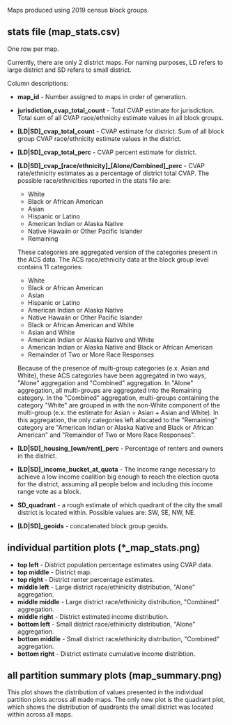 
Maps produced using 2019 census block groups.

## stats file (map_stats.csv)

One row per map.

Currently, there are only 2 district maps. For naming purposes, LD refers to large district and SD refers to small district.

Column descriptions:
* **map_id** - Number assigned to maps in order of generation.
* **jurisdiction_cvap_total_count** - Total CVAP estimate for jurisdiction. Total sum of all CVAP race/ethnicity estimate values in all block groups.
* **[LD|SD]_cvap_total_count** - CVAP estimate for district. Sum of all block group CVAP race/ethnicity estimate values in the district.
* **[LD|SD]_cvap_total_perc** - CVAP percent estimate for district.
* **[LD|SD]\_cvap\_[race/ethnicity]_[Alone/Combined]_perc** - CVAP rate/ethnicity estimates as a percentage of district total CVAP. The possible race/ethnicities reported in the stats file are: 
    * White
    * Black or African American
    * Asian 
    * Hispanic or Latino
    * American Indian or Alaska Native
    * Native Hawaiin or Other Pacific Islander
    * Remaining

    These categories are aggregated version of the categories present in the ACS data. The ACS race/ethnicity data at the block group level contains 11 categories: 
    * White 
    * Black or African American
    * Asian 
    * Hispanic or Latino
    * American Indian or Alaska Native
    * Native Hawaiin or Other Pacific Islander
    * Black or African American and White
    * Asian and White
    * American Indian or Alaska Native and White
    * American Indian or Alaska Native and Black or African American
    * Remainder of Two or More Race Responses
    
    Because of the presence of multi-group categories (e.x. Asian and White), these ACS categories have been aggregated in two ways, "Alone" aggregation and "Combined" aggregation. In "Alone" aggregation, all multi-groups are aggregated into the Remaining category. In the "Combined" aggregation, multi-groups containing the category "White" are grouped in with the non-White component of the multi-group (e.x. the estimate for Asian = Asian + Asian and White). In this aggregation, the only categories left allocated to the "Remaining" category are "American Indian or Alaska Native and Black or African American" and "Remainder of Two or More Race Responses".
    
* **[LD|SD]\_housing_[own/rent]_perc** - Percentage of renters and owners in the district.
* **[LD|SD]\_income_bucket_at_quota** - The income range necessary to achieve a low income coalition big enough to reach the election quota for the district, assuming all people below and including this income range vote as a block.
* **SD_quadrant** - a rough estimate of which quadrant of the city the small district is located within. Possible values are: SW, SE, NW, NE.
* **[LD|SD]_geoids** - concatenated block group geoids.


## individual partition plots (*_map_stats.png)

* **top left** - District population percentage estimates using CVAP data.
* **top middle** - District map.
* **top right** - District renter percentage estimates.
* **middle left** - Large district race/ethinicity distribution, "Alone" aggregation.
* **middle middle** - Large district race/ethinicity distribution, "Combined" aggregation.
* **middle right** - District estimated income distribution.
* **bottom left** - Small district race/ethinicity distribution, "Alone" aggregation.
* **bottom middle** - Small district race/ethinicity distribution, "Combined" aggregation.
* **bottom right** - District estimate cumulative income distribtion.

## all partition summary plots (map_summary.png)

This plot shows the distribution of values presented in the individual partition plots across all made maps. The only new plot is the quadrant plot, which shows the distribution of quadrants the small district was located within across all maps.